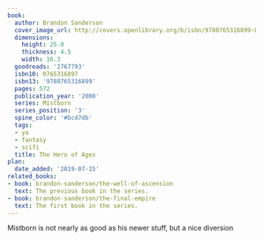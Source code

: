 ```yaml
---
book:
  author: Brandon Sanderson
  cover_image_url: http://covers.openlibrary.org/b/isbn/9780765316899-L.jpg
  dimensions:
    height: 25.0
    thickness: 4.5
    width: 16.3
  goodreads: '2767793'
  isbn10: 0765316897
  isbn13: '9780765316899'
  pages: 572
  publication_year: '2008'
  series: Mistborn
  series_position: '3'
  spine_color: '#bcd7db'
  tags:
  - ya
  - fantasy
  - scifi
  title: The Hero of Ages
plan:
  date_added: '2019-07-15'
related_books:
- book: brandon-sanderson/the-well-of-ascension
  text: The previous book in the series.
- book: brandon-sanderson/the-final-empire
  text: The first book in the series.
---
```


Mistborn is not nearly as good as his newer stuff, but a nice diversion
